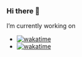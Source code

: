 ### Hi there 👋

<!--
**TuNNan2003/TuNNan2003** is a ✨ _special_ ✨ repository because its `README.md` (this file) appears on your GitHub profile.

Here are some ideas to get you started:

- 🔭 I’m currently working on ...
- 🌱 I’m currently learning ...
- 👯 I’m looking to collaborate on ...
- 🤔 I’m looking for help with ...
- 💬 Ask me about ...
- 📫 How to reach me: ...
- 😄 Pronouns: ...
- ⚡ Fun fact: ...
-->
I’m currently working on 
- [![wakatime](https://wakatime.com/badge/user/b86b9fb4-9b8e-44ab-b86f-7428453fc563/project/063c742d-9237-496b-92ca-885172564e02.svg)](https://wakatime.com/badge/user/b86b9fb4-9b8e-44ab-b86f-7428453fc563/project/063c742d-9237-496b-92ca-885172564e02)
- [![wakatime](https://wakatime.com/badge/user/b86b9fb4-9b8e-44ab-b86f-7428453fc563/project/80bcd134-c964-4ecb-b78c-fdf56540dacc.svg)](https://wakatime.com/badge/user/b86b9fb4-9b8e-44ab-b86f-7428453fc563/project/80bcd134-c964-4ecb-b78c-fdf56540dacc)
